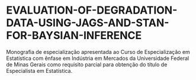 # EVALUATION-OF-DEGRADATION-DATA-USING-JAGS-AND-STAN-FOR-BAYSIAN-INFERENCE
Monografia de especialização apresentada ao Curso de Especialização em Estatística com ênfase em Indústria em Mercados da Universidade Federal de Minas Gerais como requisito parcial para obtenção do título de Especialista em Estatística.

